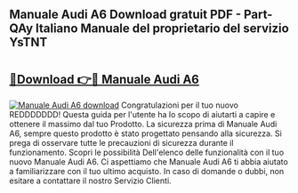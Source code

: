 ## Manuale Audi A6 Download gratuit PDF - Part-QAy Italiano Manuale del proprietario del servizio YsTNT

# <h2><a href="http://dfevqhj.blite.top/?on=Manuale+Audi+A6">🔗Download 👉🔴 Manuale Audi A6</a></h2>

[![Manuale Audi A6 download](https://i.imgur.com/lujVjoI.png)](http://dfevqhj.blite.top/?on=Manuale+Audi+A6)
Congratulazioni per il tuo nuovo REDDDDDDD! Questa guida per l'utente ha lo scopo di aiutarti a capire e ottenere il massimo dal tuo Prodotto. La sicurezza prima di Manuale Audi A6, sempre questo prodotto è stato progettato pensando alla sicurezza. Si prega di osservare tutte le precauzioni di sicurezza durante il funzionamento. Scopri le possibilità Dell'elenco delle funzionalità con il tuo nuovo Manuale Audi A6. Ci aspettiamo che Manuale Audi A6 ti abbia aiutato a familiarizzare con il tuo ultimo acquisto. In caso di domande o dubbi, non esitare a contattare il nostro Servizio Clienti.
